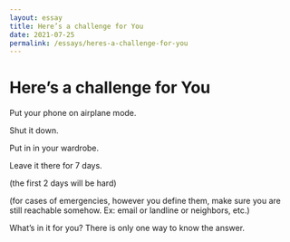 ```yaml
---
layout: essay
title: Here’s a challenge for You
date: 2021-07-25
permalink: /essays/heres-a-challenge-for-you
---
```


# Here’s a challenge for You

Put your phone on airplane mode.   

Shut it down. 

Put in in your wardrobe. 

Leave it there for 7 days.

(the first 2 days will be hard)

(for cases of emergencies, however you define them, make sure you are still reachable somehow. Ex: email or landline or neighbors, etc.)

What’s in it for you? There is only one way to know the answer.